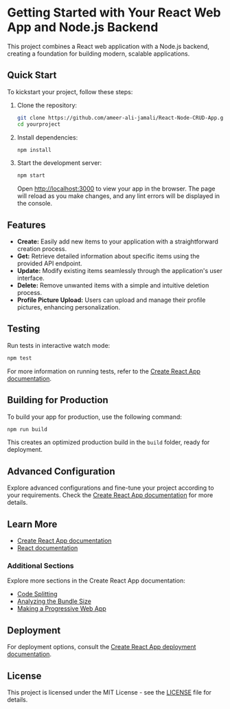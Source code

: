 # Getting Started with Your React Web App and Node.js Backend

This project combines a React web application with a Node.js backend, creating a foundation for building modern, scalable applications.

## Quick Start

To kickstart your project, follow these steps:

1. Clone the repository:

   ```bash
   git clone https://github.com/ameer-ali-jamali/React-Node-CRUD-App.git
   cd yourproject
   ```

2. Install dependencies:

   ```bash
   npm install
   ```

3. Start the development server:

   ```bash
   npm start
   ```

   Open [http://localhost:3000](http://localhost:3000) to view your app in the browser. The page will reload as you make changes, and any lint errors will be displayed in the console.

## Features

- **Create:** Easily add new items to your application with a straightforward creation process.
- **Get:** Retrieve detailed information about specific items using the provided API endpoint.
- **Update:** Modify existing items seamlessly through the application's user interface.
- **Delete:** Remove unwanted items with a simple and intuitive deletion process.
- **Profile Picture Upload:** Users can upload and manage their profile pictures, enhancing personalization.

## Testing

Run tests in interactive watch mode:

```bash
npm test
```

For more information on running tests, refer to the [Create React App documentation](https://facebook.github.io/create-react-app/docs/running-tests).

## Building for Production

To build your app for production, use the following command:

```bash
npm run build
```

This creates an optimized production build in the `build` folder, ready for deployment.

## Advanced Configuration

Explore advanced configurations and fine-tune your project according to your requirements. Check the [Create React App documentation](https://facebook.github.io/create-react-app/docs/advanced-configuration) for more details.

## Learn More

- [Create React App documentation](https://facebook.github.io/create-react-app/docs/getting-started)
- [React documentation](https://reactjs.org/)

### Additional Sections

Explore more sections in the Create React App documentation:

- [Code Splitting](https://facebook.github.io/create-react-app/docs/code-splitting)
- [Analyzing the Bundle Size](https://facebook.github.io/create-react-app/docs/analyzing-the-bundle-size)
- [Making a Progressive Web App](https://facebook.github.io/create-react-app/docs/making-a-progressive-web-app)

## Deployment

For deployment options, consult the [Create React App deployment documentation](https://facebook.github.io/create-react-app/docs/deployment).

## License

This project is licensed under the MIT License - see the [LICENSE](LICENSE) file for details.

